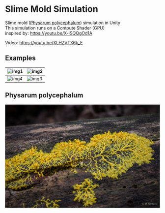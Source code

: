# Slime Mold Simulation

Slime mold ([Physarum polycephalum](https://en.wikipedia.org/wiki/Physarum_polycephalum)) simulation in Unity    
This simulation runs on a Compute Shader (GPU)  
inspired by: https://youtu.be/X-iSQQgOd1A  

Video: https://youtu.be/XLHZVTX6k_E  
## Examples

|![img1](.github/image3.gif)  |![img2](.github/image1.gif) |
|-|-|
|![img4](.github/image4.gif)  |![img3](.github/image2.gif) |
## Physarum polycephalum

![Physarum](.github/physarum.jpg)
